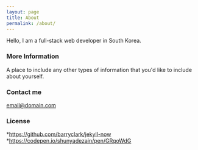 ```yaml
---
layout: page
title: About
permalink: /about/
---
```


Hello, I am a full-stack web developer in South Korea.

### More Information

A place to include any other types of information that you'd like to include about yourself.

### Contact me

[email@domain.com](mailto:email@domain.com)

### License
*https://github.com/barryclark/jekyll-now
*https://codepen.io/shunyadezain/pen/GRqoWdG
